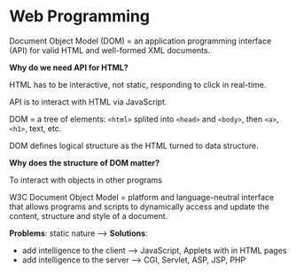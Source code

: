 # Web Programming

Document Object Model (DOM) = an application programming interface (API) for valid HTML and well-formed XML documents.

**Why do we need API for HTML?** 

HTML has to be interactive, not static, responding to click in real-time.

API is to interact with HTML via JavaScript.

DOM = a tree of elements: `<html>` splited into `<head>` and `<body>`, then `<a>`, `<h1>`, text, etc.

DOM defines logical structure as the HTML turned to data structure.

**Why does the structure of DOM matter?** 

To interact with objects in other programs

W3C Document Object Model = platform and language-neutral interface that allows programs and scripts to dynamically access and update the content, structure and style of a document.

**Problems**: static nature --> **Solutions**:
- add intelligence to the client --> JavaScript, Applets with in HTML pages
- add intelligence to the server --> CGI, Servlet, ASP, JSP, PHP

